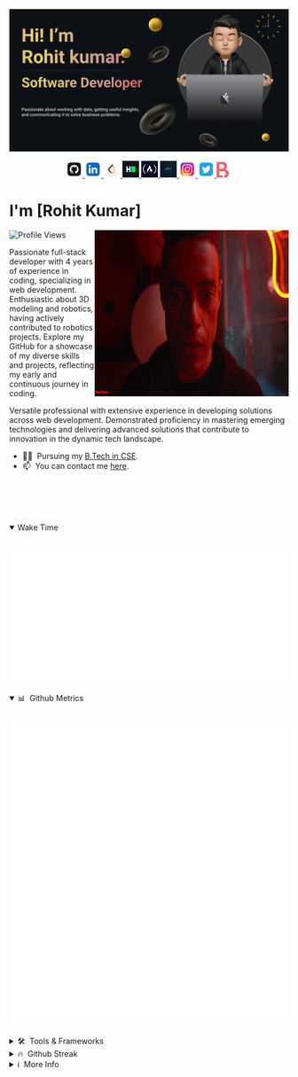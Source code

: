 <a href="https://www.rohitsaraf.in" target="_blank">
   <img src="./images/rohit-banner.png" >
</a>

<p align="center">

<a href="https://github.com/RohitKumar-tech" target="_blank">
    <img src="./images/github.png" height="30px">
</a>
<a href="https://www.linkedin.com/in/rohit-kumar-28aa94223/" target="_blank">
    <img src="./images/linkedin.png" height="30px">
</a>
<a href="https://leetcode.com/Rohit_kumar411/" target="_blank">
    <img src="./images/leetcode.png" height="30px">
</a>
<a href="https://www.hackerrank.com/profile/rohitkumar620200" target="_blank">
    <img src="./images/hackerRank.png" height="30px">
</a>
<a href="https://www.freecodecamp.org/Rohit_kumar_411" target="_blank">
    <img src="./images/FreeCodeCamp.jpeg" height="30px">
</a>
<a href="https://www.rohitsaraf.in/#home" target="_blank">
    <img src="./images/sign.jpg" height="30px">
</a>
<a href="https://www.instagram.com/rohit_kumarrrrr_/" target="_blank">
    <img src="./images/ig.png" height="30px">
</a>
<a href="https://twitter.com/Rk5108Kumar" target="_blank">
    <img src="./images/twitter.png" height="30px">
</a>
<a href="https://www.biodrop.io/RohitKumar-tech" target="_blank">
    <img src="./images/BioDrop.png" height="28px">
</a>

</p>

# I'm [Rohit Kumar]

<img align=right width=350 height=300 src="./images/anXNiX.gif"/>

![Profile Views](https://komarev.com/ghpvc/?username=RohitKumar-tech&label=Profile%20views&color=0e75b6&style=flat)


Passionate full-stack developer with 4 years of experience in coding, specializing in web development. Enthusiastic about 3D modeling and robotics, having actively contributed to robotics projects. Explore my GitHub for a showcase of my diverse skills and projects, reflecting my early and continuous journey in coding.


Versatile professional with extensive experience in developing solutions across web development. Demonstrated proficiency in mastering emerging technologies and delivering advanced solutions that contribute to innovation in the dynamic tech landscape.

- 👨‍🎓 &nbsp;Pursuing my [B.Tech in CSE](https://www.srmist.edu.in).
- 📫 &nbsp;You can contact me [here](mailto:rohitkumar620200@gmail.com).

  
<br><br>
#

<details open>
   
<summary>Wake Time</summary>

<br>

![Metrics](metrics.plugin.wakatime.svg)

</details>

<details open>

<summary>📊 &nbsp;Github Metrics</summary>

<br>

![Metrics](github-metrics.svg)

</details>

<details>

<summary>🛠️ &nbsp;Tools & Frameworks</summary>

<br>

![Tools](https://skillicons.dev/icons?i=html,c,python,cpp,github,git,javascript,react,gcp,flask,css,mysql,php,mongo,sqlite,firebase,arduino,raspberrypi,figma)

> These are some of the tools and frameworks that I have worked with. My expertise includes working on web development. I have utilized a wide range of technologies, including Python, C, C++, JavaScript, HTML, CSS, React, MongoDB, MySQL, Git ,AutoCad , Fusion 360, Arduino, Raspberry Pi, ESP32, among others.

</details>

<details>

<summary>🔥 &nbsp;Github Streak</summary>

<br>

[![GitHub Streak](https://streak-stats.demolab.com?user=RohitKumar-tech&theme=github-dark&border_radius=20)](https://git.io/streak-stats)

</details>

<details>
   
<summary>ℹ️ &nbsp;More Info</summary>

<br>

> Note: Passionate full-stack developer with 4 years of experience in coding, specializing in web development. Enthusiastic about 3D modeling and robotics, having actively contributed to robotics projects. Explore my GitHub for a showcase of my diverse skills and projects, reflecting my early and continuous journey in coding.

</details>
